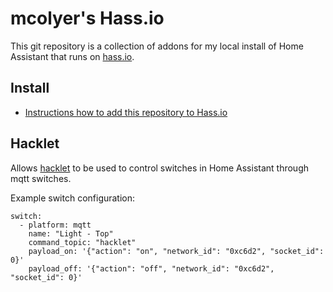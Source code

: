 # mcolyer's Hass.io

This git repository is a collection of addons for my local install of
Home Assistant that runs on
[hass.io](https://home-assistant.io/hassio/).

## Install
 - [Instructions how to add this repository to
   Hass.io](https://home-assistant.io/hassio/installing_third_party_addons/)

## Hacklet

Allows [hacklet](https://github.com/mcolyer/hacklet) to be used to
control switches in Home Assistant through mqtt switches.

Example switch configuration:

```
switch:
  - platform: mqtt
    name: "Light - Top"
    command_topic: "hacklet"
    payload_on: '{"action": "on", "network_id": "0xc6d2", "socket_id": 0}'
    payload_off: '{"action": "off", "network_id": "0xc6d2", "socket_id": 0}'
```
